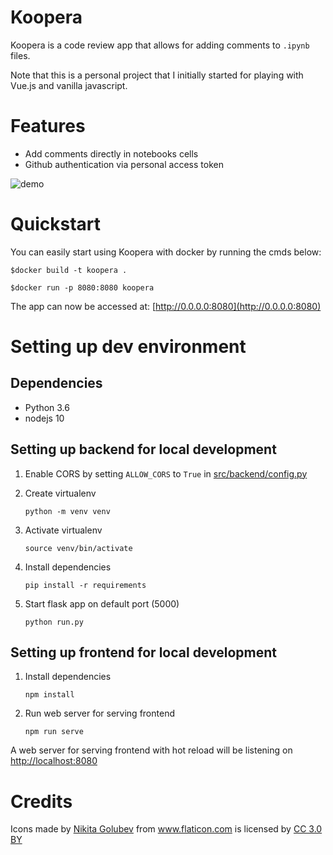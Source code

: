 Koopera
=========

Koopera is a code review app that allows for adding comments to `.ipynb` files.

Note that this is a personal project that I initially started for playing with Vue.js and vanilla javascript.

# Features
* Add comments directly in notebooks cells
* Github authentication via personal access token

![demo](docs/demo.gif)

# Quickstart
You can easily start using Koopera with docker by running the
cmds below:


`$docker build -t koopera .`

`$docker run -p 8080:8080 koopera`
    
The app can now be accessed at: [http://0.0.0.0:8080](http://0.0.0.0:8080)


# Setting up dev environment

## Dependencies
* Python 3.6
* nodejs 10

## Setting up backend for local development

1. Enable CORS by setting `ALLOW_CORS` to `True` in [src/backend/config.py](src/backend/config.py)

2. Create virtualenv

    `python -m venv venv`
    
3. Activate virtualenv

    `source venv/bin/activate`

4. Install dependencies
    
    `pip install -r requirements`

5. Start flask app on default port (5000)

    `python run.py`

## Setting up frontend for local development

1. Install dependencies

    `npm install`
2. Run web server for serving frontend

    `npm run serve`
    
A web server for serving frontend with hot reload will be listening on 
[http://localhost:8080](http://localhost:8080)


# Credits 

<div>Icons made by <a href="https://www.flaticon.com/authors/nikita-golubev" title="Nikita Golubev">Nikita Golubev</a> from <a href="https://www.flaticon.com/"                 title="Flaticon">www.flaticon.com</a> is licensed by <a href="http://creativecommons.org/licenses/by/3.0/"                 title="Creative Commons BY 3.0" target="_blank">CC 3.0 BY</a></div>
